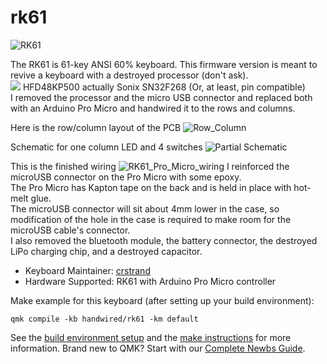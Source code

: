 # rk61

![RK61](https://i.imgur.com/Q27Ttnf.jpg)  

The RK61 is 61-key ANSI 60% keyboard. This firmware version is meant to revive a keyboard with a destroyed processor (don't ask).<br>
![](https://i.imgur.com/jN021Uu.png) HFD48KP500 actually Sonix SN32F268 (Or, at least, pin compatible)<br>
I removed the processor and the micro USB connector and replaced both with an Arduino Pro Micro and handwired it to the rows and columns.

Here is the row/column layout of the PCB
![Row_Column](https://i.imgur.com/ILBRluu.jpg)

Schematic for one column LED and 4 switches
![Partial Schematic](https://i.imgur.com/kl1XOTi.png)

This is the finished wiring
![RK61_Pro_Micro_wiring](https://i.imgur.com/3Ook5fh.jpg)
I reinforced the microUSB connector on the Pro Micro with some epoxy.<br>The Pro Micro has Kapton tape on the back and is held in place with hot-melt glue.<br>
The microUSB connector will sit about 4mm lower in the case, so modification of the hole in the case is required to make room for the microUSB cable's connector.<br>
I also removed the bluetooth module, the battery connector, the destroyed LiPo charging chip, and a destroyed capacitor.

* Keyboard Maintainer: [crstrand](https://github.com/crstrand)
* Hardware Supported: RK61 with Arduino Pro Micro controller

Make example for this keyboard (after setting up your build environment):

    qmk compile -kb handwired/rk61 -km default

See the [build environment setup](https://docs.qmk.fm/#/getting_started_build_tools) and the [make instructions](https://docs.qmk.fm/#/getting_started_make_guide) for more information. Brand new to QMK? Start with our [Complete Newbs Guide](https://docs.qmk.fm/#/newbs).
